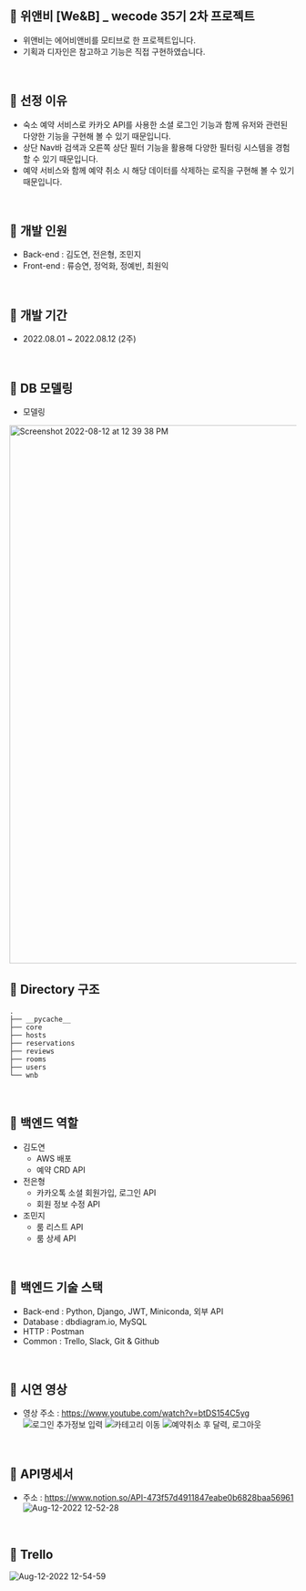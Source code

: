 ##  🏨 위앤비 [We&B] _ wecode 35기 2차 프로젝트
- 위앤비는 에어비앤비를 모티브로 한 프로젝트입니다.
- 기획과 디자인은 참고하고 기능은 직접 구현하였습니다.

<br>

## 🏨 선정 이유
- 숙소 예약 서비스로 카카오 API를 사용한 소셜 로그인 기능과 함께 유저와 관련된 다양한 기능을 구현해 볼 수 있기 때문입니다.
- 상단 Nav바 검색과 오른쪽 상단 필터 기능을 활용해 다양한 필터링 시스템을 경험할 수 있기 때문입니다.
- 예약 서비스와 함께 예약 취소 시 해당 데이터를 삭제하는 로직을 구현해 볼 수 있기 때문입니다.

<br>

## 🏨 개발 인원
- Back-end  : 김도연, 전은형, 조민지
- Front-end : 류승연, 정억화, 정예빈, 최원익

<br>

## 🏨 개발 기간
- 2022.08.01 ~ 2022.08.12 (2주)

<br>

## 🏨 DB 모델링
- 모델링
<img width="943" alt="Screenshot 2022-08-12 at 12 39 38 PM" src="https://user-images.githubusercontent.com/106012542/184280866-ae2388b5-9ff7-43ad-9adb-269e3829a23c.png">

<br>

## 🏨 Directory 구조
```
.
├── __pycache__
├── core
├── hosts
├── reservations
├── reviews
├── rooms
├── users
└── wnb
```
<br>

## 🏨 백엔드 역할
- 김도연
  - AWS 배포
  - 예약 CRD API
- 전은형
  - 카카오톡 소셜 회원가입, 로그인 API
  - 회원 정보 수정 API
- 조민지
  - 룸 리스트 API
  - 룸 상세 API
  
<br>

## 🏨 백엔드 기술 스택
  - Back-end : Python, Django, JWT, Miniconda, 외부 API
  - Database : dbdiagram.io, MySQL
  - HTTP     : Postman
  - Common   : Trello, Slack, Git & Github
    
<br>

## 🏨 시연 영상
- 영상 주소 : https://www.youtube.com/watch?v=btDS154C5yg
![로그인 추가정보 입력](https://user-images.githubusercontent.com/106012542/184283204-7b1984e8-30a3-49fe-9862-ca3eb501aa8c.gif)
![카테고리 이동](https://user-images.githubusercontent.com/106012542/184288880-ba8540ee-b015-4b19-a583-7753f8dd67cb.gif)
![예약취소 후 달력, 로그아웃](https://user-images.githubusercontent.com/106012542/184288918-aa2fec98-d109-4320-a4e6-dbc3b39ccdf4.gif)
  
<br>

## 🏨 API명세서
- 주소 : https://www.notion.so/API-473f57d4911847eabe0b6828baa56961
![Aug-12-2022 12-52-28](https://user-images.githubusercontent.com/106012542/184282089-9bc4d9fb-76fc-4df8-8213-c7aa9b75b352.gif)

<br>

## 🏨 Trello
![Aug-12-2022 12-54-59](https://user-images.githubusercontent.com/106012542/184282292-fc5a06f6-600e-4140-b665-00d5381e7628.gif)
